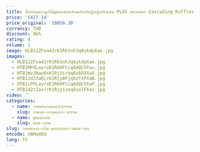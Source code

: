 ```yaml
---
title: ที่กําหนดเองลูกไม้ชุดเดรสเมอร์เมดสําหรับผู้หญิงครึ่งแขน PLUS ขนาดฉัตร Cascading Ruffles ชุดเจ้าสาว Robe De Mariage
price: '5427.14'
price_original: '10050.30'
currency: THB
discount: 46%
rating: 4
volume: 1
image: HLB12ZFoa42rK1RkSnhJq6ykdpXae.jpg
images:
  - HLB12ZFoa42rK1RkSnhJq6ykdpXae.jpg
  - HTB1MPdLayrxK1RkHFCcq6AQCVXau.jpg
  - HTB1WvJNau6sK1RjSsrbq6xbDXXaX.jpg
  - HTB1JdJZaELrK1Rjy0Fjq6zYXFXaB.jpg
  - HTB1iPhLayrxK1RkHFCcq6AQCVXaP.jpg
  - HTB1d2tZasrrK1Rjy1zeq6xalFXaz.jpg
video: ''
categories:
  - name: งานแต่งงานและกิจกรรม
    slug: งานแต-งงานและก-จกรรม
  - name: ชุดแต่งงาน
    slug: ดแต-งงาน
slug: าหนดเองล-กไม-ดเดรสเมอร-เมดส-าหร
encode: oBHq4EO
lang: th
---
```

  